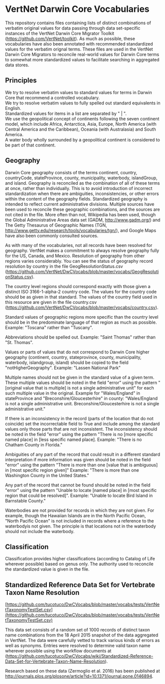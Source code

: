 VertNet Darwin Core Vocabularies
=========

This repository contains files containing lists of distinct combinations of verbatim original values for data passing through data set-specific instances of the VertNet Darwin Core Migrator Toolkit (https://github.com/VertNet/toolkit). As much as possible, these vocabularies have also been annotated with recommended standardized values for the verbatim orignal terms. These files are used in the VertNet Darwin Core Migrators to reconcile real-world values for Darwin Core terms to somewhat more standardized values to facilitate searching in aggregated data stores.

## Principles
We try to resolve verbatim values to standard values for terms in Darwin Core that recommend a controlled vocabulary.<br>
We try to resolve verbatim values to fully spelled out standard equivalents in English.<br>
Standardized values for items in a list are separated by " | ".<br>
We use the geopolitical concept of continents following the seven continent model, which include Africa, Antarctica, Asia, Europe, North America (with Central America and the Caribbean), Oceania (with Australasia) and South America.<br>
A water body wholly surrounded by a geopolitical continent is considered to be part of that continent.<br>

## Geography
Darwin Core geography consists of the terms continent, country, countryCode, stateProvince, county, municipality, waterbody, islandGroup, and island. Geography is reconciled as the combination of all of these terms at once, rather than individually. This is to avoid introduction of incorrect standardization when there are ambiguities, inconsistencies, or other errors within the content of the geography fields. Standardized geography is intended to reflect current administrative divisions. Multiple sources have been used to reconcile these geographic combinations, and the sources are not cited in the file. More often than not, Wikipedia has been used, though the Global Administrative Areas data set (GADM, http://www.gadm.org/) and The Getty Thesaurus of Geographic Names (TGN, http://www.getty.edu/research/tools/vocabularies/tgn/), and Google Maps have also been commonly consulted sources.

As with many of the vocabularies, not all records have been resolved for geography. VertNet makes a commitment to always resolve geography fully for the US, Canada, and Mexico. Resolution of geography from other regions varies considerably. You can see the status of geography record resolution by country in the file GeogResolutionStatus.csv (https://github.com/VertNet/DwCVocabs/blob/master/vocabs/GeogResolutionStatus.csv).

The country level regions should correspond exactly with those given a distinct ISO 3166-1-alpha-2 country code. The values for the country code should be as given in that standard. The values of the country field used in this resource are given in the file country.csv (https://github.com/VertNet/DwCVocabs/blob/master/vocabs/country.csv). 

Standard values of geographic regions more specific than the country level should be in the predominate language of that region as much as possible. 
Example: "Toscana" rather than "Tuscany".

Abbreviations should be spelled out.
Example: "Saint Thomas" rather than "St. Thomas".

Values or parts of values that do not correspond to Darwin Core higher geography (continent, country, stateprovince, county, municipality, waterbody, islandgroup, island) should be copied to the field "notHigherGeography".
Example: "Lassen National Park"

Multiple names should not be given in the standard value of a given term. These multiple values should be noted in the field "error" using the pattern "[original value that is multiple] is not a single administrative unit" for each such multiple value in the original. 
Example for "Wales/England" in stateProvince and "Breconshire/Gloucesterhire" in county: "Wales/England is not a single administrative unit. Breconshire/Gloucesterhire is not a single administrative unit."
 
If there is an inconsistency in the record (parts of the location that do not coincide) set the incorrectable field to True and include among the standard values only those parts that are not inconsistent. The inconsistency should be noted in the field "error" using the pattern "There is no [more specific named place] in [less specific named place]. 
Example: "There is no Chatham County in Florida."

Ambiguities of any part of the record that could result in a different standard interpretation if more information was given should be noted in the field "error" using the pattern "There is more than one [value that is ambiguous] in [most specific region given]" 
Example: "There is more than one Washington County in the United States."

Any part of the record that cannot be found should be noted in the field "error" using the pattern "Unable to locate [named place] in [most specific region that could be resolved]".
Example: "Unable to locate Bird Island in Barnstable County."

Waterbodies are not provided for records in which they are not given. For example, though the Hawaiian Islands are in the North Pacific Ocean, "North Pacific Ocean" is not included in records where a reference to the waterbodyis not given. The principle is that locations not in the waterbody should not include the waterbody. 
## Classification
Classification provides higher classifications (according to Catalog of Life wherever possible) based on genus only. The authority used to reconcile the standardized value is given in the file.

## Standardized Reference Data Set for Vertebrate Taxon Name Resolution

[https://github.com/tucotuco/DwCVocabs/blob/master/vocabs/tests/VertNetTaxonomyTestSet.csv](https://github.com/tucotuco/DwCVocabs/blob/master/vocabs/tests/VertNetTaxonomyTestSet.csv)

This data set consists of a random set of 1000 records of distinct taxon name combinations from the 18 April 2015 snapshot of the data aggregated in VertNet. The data were carefully vetted to track various kinds of errors as well as synonyms. Entries were resolved to determine valid taxon name wherever possible using the workflow documents at (https://github.com/tucotuco/DwCVocabs/wiki/Standardized-Reference-Data-Set-for-Vertebrate-Taxon-Name-Resolution).

Research based on these data (Zermoglio et al. 2016) has been published at http://journals.plos.org/plosone/article?id=10.1371/journal.pone.0146894.
